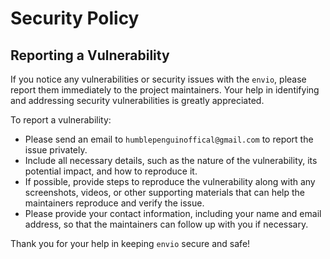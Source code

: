 # Security Policy

## Reporting a Vulnerability

If you notice any vulnerabilities or security issues with the `envio`, please report them immediately to the project maintainers. Your help in identifying and addressing security vulnerabilities is greatly appreciated.

To report a vulnerability:
- Please send an email to `humblepenguinoffical@gmail.com` to report the issue privately.
- Include all necessary details, such as the nature of the vulnerability, its potential impact, and how to reproduce it.
- If possible, provide steps to reproduce the vulnerability along with any screenshots, videos, or other supporting materials that can help the maintainers reproduce and verify the issue.
- Please provide your contact information, including your name and email address, so that the maintainers can follow up with you if necessary.

Thank you for your help in keeping `envio` secure and safe!
